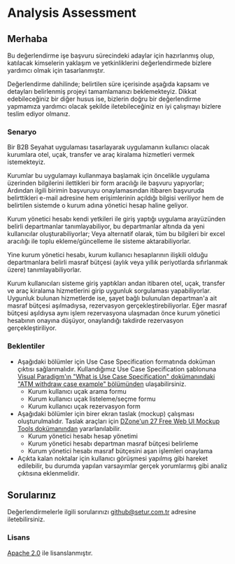 # Analysis Assessment

## Merhaba

Bu değerlendirme işe başvuru sürecindeki adaylar için hazırlanmış olup, katılacak kimselerin yaklaşım ve yetkinliklerini değerlendirmede bizlere yardımcı olmak için tasarlanmıştır.

Değerlendirme dahilinde; belirtilen süre içerisinde aşağıda kapsamı ve detayları belirlenmiş projeyi tamamlamanızı beklemekteyiz. Dikkat edebileceğiniz bir diğer husus ise, bizlerin doğru bir değerlendirme yapmamıza yardımcı olacak şekilde iletebileceğiniz en iyi çalışmayı bizlere teslim ediyor olmanız.


### Senaryo

Bir B2B Seyahat uygulaması tasarlayarak uygulamanın kullanıcı olacak kurumlara otel, uçak, transfer ve araç kiralama hizmetleri vermek istemekteyiz.

Kurumlar bu uygulamayı kullanmaya başlamak için öncelikle uygulama üzerinden bilgilerini ilettikleri bir form aracılığı ile başvuru yapıyorlar; Ardından ilgili birimin başvuruyu onaylamasından itibaren başvuruda belirttikleri e-mail adresine hem erişimlerinin açıldığı bilgisi veriliyor hem de belirtilen sistemde o kurum adına yönetici hesap haline geliyor.

Kurum yönetici hesabı kendi yetkileri ile giriş yaptığı uygulama arayüzünden belirli departmanlar tanımlayabiliyor, bu departmanlar altında da yeni kullanıcılar oluşturabiliyorlar; Veya alternatif olarak, tüm bu bilgileri bir excel aracılığı ile toplu ekleme/güncelleme ile sisteme aktarabiliyorlar.

Yine kurum yönetici hesabı, kurum kullanıcı hesaplarının ilişkili olduğu departmanlara belirli masraf bütçesi (aylık veya yıllık periyotlarda sıfırlanmak üzere) tanımlayabiliyorlar.

Kurum kullanıcıları sisteme giriş yaptıkları andan itibaren otel, uçak, transfer ve araç kiralama hizmetlerini girip uygunluk sorgulaması yapabiliyorlar. Uygunluk bulunan hizmetlerde ise, şayet bağlı bulunulan departman'a ait masraf bütçesi aşılmadıysa, rezervasyon gerçekleştirebiliyorlar. Eğer masraf bütçesi aşıldıysa aynı işlem rezervasyona ulaşmadan önce kurum yönetici hesabının onayına düşüyor, onaylandığı takdirde rezervasyon gerçekleştiriliyor.


### Beklentiler

- Aşağıdaki bölümler için Use Case Specification formatında doküman çıktısı sağlanmalıdır. Kullandığımız Use Case Specification şablonuna [Visual Paradigm'ın "What is Use Case Specification" dokümanındaki "ATM withdraw case example" bölümünden](https://www.visual-paradigm.com/guide/use-case/what-is-use-case-specification/#use-case-atm) ulaşabilirsiniz.
  - Kurum kullanıcı uçak arama formu
  - Kurum kullanıcı uçak listeleme/seçme formu
  - Kurum kullanıcı uçak rezervasyon form
- Aşağıdaki bölümler için birer ekran taslak (mockup) çalışması oluşturulmalıdır. Taslak araçları için [DZone'un 27 Free Web UI Mockup Tools dokümanından](https://dzone.com/articles/27-open-source-web-ui-mockup-tools) yararlanılabilir.
  - Kurum yönetici hesabı hesap yönetimi
  - Kurum yönetici hesabı departman masraf bütçesi belirleme
  - Kurum yönetici hesabı masraf bütçesini aşan işlemleri onaylama
- Açıkta kalan noktalar için kullanıcı görüşmesi yapılmış gibi hareket edilebilir, bu durumda yapılan varsayımlar gerçek yorumlarmış gibi analiz çıktısına eklenmelidir.


## Sorularınız

Değerlendirmelerle ilgili sorularınızı [github@setur.com.tr](mailto:github@setur.com.tr) adresine iletebilirsiniz.


### Lisans

[Apache 2.0](LICENSE) ile lisanslanmıştır.
